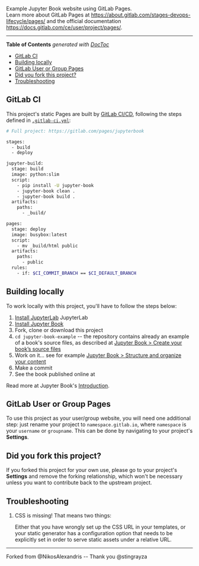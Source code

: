 Example Jupyter Book website using GitLab Pages.  
Learn more about GitLab Pages at https://about.gitlab.com/stages-devops-lifecycle/pages/ and the official
documentation https://docs.gitlab.com/ce/user/project/pages/.

---

<!-- START doctoc generated TOC please keep comment here to allow auto update -->
<!-- DON'T EDIT THIS SECTION, INSTEAD RE-RUN doctoc TO UPDATE -->
**Table of Contents**  *generated with [DocToc](https://github.com/thlorenz/doctoc)*

- [GitLab CI](#gitlab-ci)
- [Building locally](#building-locally)
- [GitLab User or Group Pages](#gitlab-user-or-group-pages)
- [Did you fork this project?](#did-you-fork-this-project)
- [Troubleshooting](#troubleshooting)

<!-- END doctoc generated TOC please keep comment here to allow auto update -->

## GitLab CI

This project's static Pages are built by [GitLab CI/CD][ci], following the steps
defined in [`.gitlab-ci.yml`](.gitlab-ci.yml):

```bash
# Full project: https://gitlab.com/pages/jupyterbook

stages:
  - build
  - deploy

jupyter-build:
  stage: build
  image: python:slim
  script:
    - pip install -U jupyter-book
    - jupyter-book clean .
    - jupyter-book build .
  artifacts:
    paths:
      - _build/

pages:
  stage: deploy
  image: busybox:latest
  script:
    - mv _build/html public
  artifacts:
    paths:
      - public
  rules:
    - if: $CI_COMMIT_BRANCH == $CI_DEFAULT_BRANCH
```

## Building locally

To work locally with this project, you'll have to follow the steps below:

1. [Install JupyterLab](https://jupyter.org/install) JupyterLab
1. [Install Jupyter Book](https://jupyterbook.org/start/overview.html#install-jupyter-book)
1. Fork, clone or download this project
1. `cd jupyter-book-example` -- the repository contains already an example of a
   book's source files, as described at [Jupyter Book > Create your book’s source files](https://jupyterbook.org/start/create.html#create-your-books-source-files)
1. Work on it... see for example [Jupyter Book > Structure and organize your content](https://jupyterbook.org/basics/organize.html)
1. Make a commit
1. See the book published online at 

Read more at Jupyter Book's [Introduction](https://jupyterbook.org/intro.html).

## GitLab User or Group Pages

To use this project as your user/group website, you will need one additional
step: just rename your project to `namespace.gitlab.io`, where `namespace` is
your `username` or `groupname`. This can be done by navigating to your
project's **Settings**.

## Did you fork this project?

If you forked this project for your own use, please go to your project's
**Settings** and remove the forking relationship, which won't be necessary
unless you want to contribute back to the upstream project.

## Troubleshooting

1. CSS is missing! That means two things:

    Either that you have wrongly set up the CSS URL in your templates, or
    your static generator has a configuration option that needs to be explicitly
    set in order to serve static assets under a relative URL.

[ci]: https://about.gitlab.com/gitlab-ci/
[jupyter-book]: http://jupyterbook.org
[install]: https://jupyterbook.org/start/overview.html#install-jupyter-book
[documentation]: https://jupyterbook.org/intro.html

----

Forked from @NikosAlexandris -- Thank you @stingrayza
